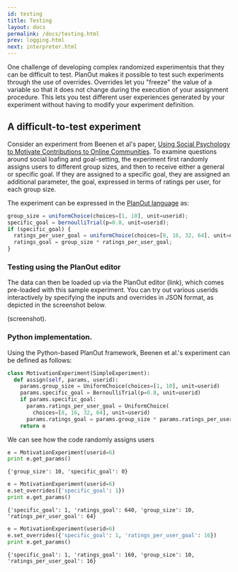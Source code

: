 ```yaml
---
id: testing
title: Testing
layout: docs
permalink: /docs/testing.html
prev: logging.html
next: interpreter.html
---
```


One challenge of developing complex randomized experimentsis that they
can be difficult to test. PlanOut makes it possible to test such experiments
through the use of overrides.  Overrides let you "freeze" the value of a variable
so that it does not change during the execution of your assignment procedure.
This lets you test different user experiences generated by your experiment
without having to modify your experiment definition.

## A difficult-to-test experiment
Consider an experiment from Beenen et al's paper,
[Using Social Psychology to Motivate Contributions
to Online Communities](http://repository.cmu.edu/cgi/viewcontent.cgi?article=1087&context=hcii).
To examine questions around social loafing and goal-setting, the experiment
first randomly assigns users to different group sizes, and then to receive
either a general or specific goal. If they are assigned to a specific goal,
they are assigned an additional parameter, the goal, expressed in terms of
ratings per user, for each group size.

The experiment can be expressed in the
[PlanOut language](interpreter.html) as:

```javascript
group_size = uniformChoice(choices=[1, 10], unit=userid);
specific_goal = bernoulliTrial(p=0.8, unit=userid);
if (specific_goal) {
  ratings_per_user_goal = uniformChoice(choices=[8, 16, 32, 64], unit=userid);
  ratings_goal = group_size * ratings_per_user_goal;
}
```

### Testing using the PlanOut editor
The data can then be loaded up via the PlanOut editor (link), which comes
pre-loaded with this sample experiment.  You can try out various userids
interactively by specifying the inputs and overrides in JSON format, as depicted
in the screenshot below.

(screenshot).
### Python implementation.

Using the Python-based PlanOut framework, Beenen et al.'s experiment can be
defined as follows:
 
```python
class MotivationExperiment(SimpleExperiment):
  def assign(self, params, userid):
    params.group_size = UniformChoice(choices=[1, 10], unit=userid)
    params.specific_goal = BernoulliTrial(p=0.8, unit=userid)
    if params.specific_goal:
      params.ratings_per_user_goal = UniformChoice(
        choices=[8, 16, 32, 64], unit=userid)
      params.ratings_goal = params.group_size * params.ratings_per_user_goal
    return e
```

We can see how the code randomly assigns users 

```python
e = MotivationExperiment(userid=6)
print e.get_params()
```

```
{'group_size': 10, 'specific_goal': 0}
```

```python
e = MotivationExperiment(userid=6)
e.set_overrides({'specific_goal': 1})
print e.get_params()
```

```
{'specific_goal': 1, 'ratings_goal': 640, 'group_size': 10, 'ratings_per_user_goal': 64}
```

```python
e = MotivationExperiment(userid=6)
e.set_overrides({'specific_goal': 1, 'ratings_per_user_goal': 16})
print e.get_params()
```

```
{'specific_goal': 1, 'ratings_goal': 160, 'group_size': 10, 'ratings_per_user_goal': 16}
```

